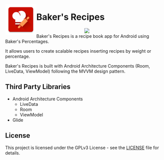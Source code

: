 <img src="github-assets/ic_launcher-web.png" align="left"
width="100">
# Baker's Recipes
<img src="github-assets/bakersrecipes-screenshot.png" align="right" width="250">
<br>
Baker's Recipes is a recipe book app for Android using Baker's Percentages. 

It allows users to create scalable recipes inserting recipes by weight or percentage.

Baker's Recipes is built with Android Architecture Components (Room, LiveData, ViewModel) following the MVVM design pattern.

## Third Party Libraries
 * Android Architecture Components
    * LiveData
    * Room
    * ViewModel
 * Glide

## License

This project is licensed under the GPLv3 License - see the [LICENSE](LICENSE) file for details.
